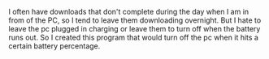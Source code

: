 I often have downloads that don't complete during the day when I am in from of the PC, so I tend to leave them downloading overnight.
But I hate to leave the pc plugged in charging or leave them to turn off when the battery runs out.
So I created this program that would turn off the pc when it hits a certain battery percentage.
